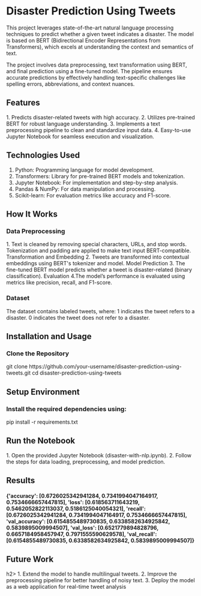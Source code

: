 <h1>Disaster Prediction Using Tweets</h1>
This project leverages state-of-the-art natural language processing techniques to predict whether a given tweet indicates a disaster. The model is based on BERT (Bidirectional Encoder Representations from Transformers), which excels at understanding the context and semantics of text.

The project involves data preprocessing, text transformation using BERT, and final prediction using a fine-tuned model. The pipeline ensures accurate predictions by effectively handling text-specific challenges like spelling errors, abbreviations, and context nuances.

<h2>Features</h2>
1. Predicts disaster-related tweets with high accuracy.
2. Utilizes pre-trained BERT for robust language understanding.
3. Implements a text preprocessing pipeline to clean and standardize input data.
4. Easy-to-use Jupyter Notebook for seamless execution and visualization.

<h2>Technologies Used</h2>

1. Python: Programming language for model development.
2. Transformers: Library for pre-trained BERT models and tokenization.
3. Jupyter Notebook: For implementation and step-by-step analysis.
4. Pandas & NumPy: For data manipulation and processing.
5. Scikit-learn: For evaluation metrics like accuracy and F1-score.

<h2>How It Works </h2>

<h3>Data Preprocessing</h3>
1. Text is cleaned by removing special characters, URLs, and stop words.
Tokenization and padding are applied to make text input BERT-compatible.
Transformation and Embedding
2. Tweets are transformed into contextual embeddings using BERT's tokenizer and model.
Model Prediction
3. The fine-tuned BERT model predicts whether a tweet is disaster-related (binary classification).
Evaluation
4.The model’s performance is evaluated using metrics like precision, recall, and F1-score.

<h3>Dataset</h3>

The dataset contains labeled tweets, where:
1 indicates the tweet refers to a disaster.
0 indicates the tweet does not refer to a disaster.

<h2>Installation and Usage</h2>

<h3>Clone the Repository </h3>
git clone https://github.com/your-username/disaster-prediction-using-tweets.git  
cd disaster-prediction-using-tweets  

<h2>Setup Environment</h2>
<h3>Install the required dependencies using:</h3>
pip install -r requirements.txt  

<h2>Run the Notebook</h2>
1. Open the provided Jupyter Notebook (disaster-with-nlp.ipynb).
2. Follow the steps for data loading, preprocessing, and model prediction.

<h2>Results</h2>
<h4>{'accuracy': [0.6726025342941284, 0.7341994047164917, 0.7534666657447815],
 'loss': [0.618563711643219, 0.5462052822113037, 0.5186125040054321],
 'recall': [0.6726025342941284, 0.7341994047164917, 0.7534666657447815],
 'val_accuracy': [0.6154855489730835, 0.6338582634925842, 0.5839895009994507],
 'val_loss': [0.6521779894828796, 0.6657184958457947, 0.7971555590629578],
 'val_recall': [0.6154855489730835, 0.6338582634925842, 0.5839895009994507]}</h4>

<h2>Future Work</h2>h2>
1. Extend the model to handle multilingual tweets.
2. Improve the preprocessing pipeline for better handling of noisy text.
3. Deploy the model as a web application for real-time tweet analysis

